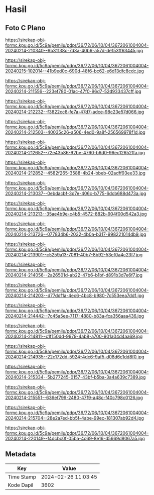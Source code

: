 # Hasil

## Foto C Plano

https://sirekap-obj-formc.kpu.go.id/5c9a/pemilu/pdpr/36/72/06/10/04/3672061004004-20240214-210340--9b31138c-7d3a-40b6-a57d-de153ff63445.jpg

https://sirekap-obj-formc.kpu.go.id/5c9a/pemilu/pdpr/36/72/06/10/04/3672061004004-20240215-102014--41b9ed0c-690d-48f6-bc62-e6d13dfc8cdc.jpg

https://sirekap-obj-formc.kpu.go.id/5c9a/pemilu/pdpr/36/72/06/10/04/3672061004004-20240214-211556--223ef780-01ac-47f0-96d7-52d933437cff.jpg

https://sirekap-obj-formc.kpu.go.id/5c9a/pemilu/pdpr/36/72/06/10/04/3672061004004-20240214-212232--f3822cc8-fe7a-47d7-adce-98c23e57d066.jpg

https://sirekap-obj-formc.kpu.go.id/5c9a/pemilu/pdpr/36/72/06/10/04/3672061004004-20240214-212503--40035c26-a506-4ed0-9a8f-256569978f1d.jpg

https://sirekap-obj-formc.kpu.go.id/5c9a/pemilu/pdpr/36/72/06/10/04/3672061004004-20240214-212652--72e43b86-92be-4760-b6d0-96ec12652ffa.jpg

https://sirekap-obj-formc.kpu.go.id/5c9a/pemilu/pdpr/36/72/06/10/04/3672061004004-20240214-212852--4582f265-3588-4b24-bbeb-02adff93ee33.jpg

https://sirekap-obj-formc.kpu.go.id/5c9a/pemilu/pdpr/36/72/06/10/04/3672061004004-20240214-213037--0ebdacbf-3d7e-406c-b775-6dcb688d473a.jpg

https://sirekap-obj-formc.kpu.go.id/5c9a/pemilu/pdpr/36/72/06/10/04/3672061004004-20240214-213213--35ae4b9e-c4b5-4572-882b-904f00d542a3.jpg

https://sirekap-obj-formc.kpu.go.id/5c9a/pemilu/pdpr/36/72/06/10/04/3672061004004-20240214-213726--077834b6-2032-4b0a-b317-998221014db9.jpg

https://sirekap-obj-formc.kpu.go.id/5c9a/pemilu/pdpr/36/72/06/10/04/3672061004004-20240214-213901--c5259a13-7081-40b7-8b92-53ef0a4c23f7.jpg

https://sirekap-obj-formc.kpu.go.id/5c9a/pemilu/pdpr/36/72/06/10/04/3672061004004-20240214-214056--2a26501d-ab22-47b6-b1bf-d891b3d7e6f7.jpg

https://sirekap-obj-formc.kpu.go.id/5c9a/pemilu/pdpr/36/72/06/10/04/3672061004004-20240214-214203--d77ddf1a-4ec6-4bc8-b980-7c553eea7dd1.jpg

https://sirekap-obj-formc.kpu.go.id/5c9a/pemilu/pdpr/36/72/06/10/04/3672061004004-20240214-214442--7c45a5ee-7117-4880-b83a-fca356aaa436.jpg

https://sirekap-obj-formc.kpu.go.id/5c9a/pemilu/pdpr/36/72/06/10/04/3672061004004-20240214-214811--c1f150dd-9979-4ab8-a700-901a04d4aa69.jpg

https://sirekap-obj-formc.kpu.go.id/5c9a/pemilu/pdpr/36/72/06/10/04/3672061004004-20240214-214935--22c172dd-5924-4dc6-9af5-d08d6c1dd8f0.jpg

https://sirekap-obj-formc.kpu.go.id/5c9a/pemilu/pdpr/36/72/06/10/04/3672061004004-20240214-215334--5b277245-0157-43bf-b5ba-3a4a639c7389.jpg

https://sirekap-obj-formc.kpu.go.id/5c9a/pemilu/pdpr/36/72/06/10/04/3672061004004-20240214-215551--636ef799-2480-47f9-a48c-f40c798c0126.jpg

https://sirekap-obj-formc.kpu.go.id/5c9a/pemilu/pdpr/36/72/06/10/04/3672061004004-20240214-215704--28e2a7ed-bb5f-4abe-99ec-181307ab92d4.jpg

https://sirekap-obj-formc.kpu.go.id/5c9a/pemilu/pdpr/36/72/06/10/04/3672061004004-20240214-220149--f4dcbc0f-05ba-4c69-8e16-d5669d8067a5.jpg


## Metadata

| Key        | Value               |
| ---------- | ------------------- |
| Time Stamp | 2024-02-26 11:03:45 |
| Kode Dapil | 3602                |



